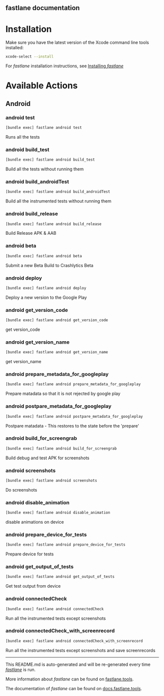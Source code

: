 fastlane documentation
----

# Installation

Make sure you have the latest version of the Xcode command line tools installed:

```sh
xcode-select --install
```

For _fastlane_ installation instructions, see [Installing _fastlane_](https://docs.fastlane.tools/#installing-fastlane)

# Available Actions

## Android

### android test

```sh
[bundle exec] fastlane android test
```

Runs all the tests

### android build_test

```sh
[bundle exec] fastlane android build_test
```

Build all the tests without running them

### android build_androidTest

```sh
[bundle exec] fastlane android build_androidTest
```

Build all the instrumented tests without running them

### android build_release

```sh
[bundle exec] fastlane android build_release
```

Build Release APK & AAB

### android beta

```sh
[bundle exec] fastlane android beta
```

Submit a new Beta Build to Crashlytics Beta

### android deploy

```sh
[bundle exec] fastlane android deploy
```

Deploy a new version to the Google Play

### android get_version_code

```sh
[bundle exec] fastlane android get_version_code
```

get version_code

### android get_version_name

```sh
[bundle exec] fastlane android get_version_name
```

get version_name

### android prepare_metadata_for_googleplay

```sh
[bundle exec] fastlane android prepare_metadata_for_googleplay
```

Prepare matadata so that it is not rejected by google play

### android postpare_metadata_for_googleplay

```sh
[bundle exec] fastlane android postpare_metadata_for_googleplay
```

Postpare matadata - This restores to the state before the 'prepare'

### android build_for_screengrab

```sh
[bundle exec] fastlane android build_for_screengrab
```

Build debug and test APK for screenshots

### android screenshots

```sh
[bundle exec] fastlane android screenshots
```

Do screenshots

### android disable_animation

```sh
[bundle exec] fastlane android disable_animation
```

disable animations on device

### android prepare_device_for_tests

```sh
[bundle exec] fastlane android prepare_device_for_tests
```

Prepare device for tests

### android get_output_of_tests

```sh
[bundle exec] fastlane android get_output_of_tests
```

Get test output from device

### android connectedCheck

```sh
[bundle exec] fastlane android connectedCheck
```

Run all the instrumented tests except screenshots

### android connectedCheck_with_screenrecord

```sh
[bundle exec] fastlane android connectedCheck_with_screenrecord
```

Run all the instrumented tests except screenshots and save screenrecords

----

This README.md is auto-generated and will be re-generated every time [_fastlane_](https://fastlane.tools) is run.

More information about _fastlane_ can be found on [fastlane.tools](https://fastlane.tools).

The documentation of _fastlane_ can be found on [docs.fastlane.tools](https://docs.fastlane.tools).
